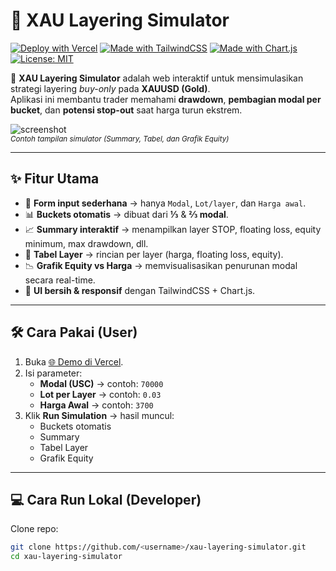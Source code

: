 # 🌟 XAU Layering Simulator

[![Deploy with Vercel](https://img.shields.io/badge/Deploy-Vercel-black?logo=vercel)](https://xau-layering.vercel.app)
[![Made with TailwindCSS](https://img.shields.io/badge/TailwindCSS-38B2AC?logo=tailwind-css&logoColor=white)](https://tailwindcss.com/)
[![Made with Chart.js](https://img.shields.io/badge/Chart.js-FF6384?logo=chartdotjs&logoColor=white)](https://www.chartjs.org/)
[![License: MIT](https://img.shields.io/badge/License-MIT-green.svg)](./LICENSE)

🚀 **XAU Layering Simulator** adalah web interaktif untuk mensimulasikan strategi layering *buy-only* pada **XAUUSD (Gold)**.  
Aplikasi ini membantu trader memahami **drawdown**, **pembagian modal per bucket**, dan **potensi stop-out** saat harga turun ekstrem.

![screenshot](./screenshot.png)  
<sub>*Contoh tampilan simulator (Summary, Tabel, dan Grafik Equity)*</sub>

---

## ✨ Fitur Utama
- 📝 **Form input sederhana** → hanya `Modal`, `Lot/layer`, dan `Harga awal`.
- 📊 **Buckets otomatis** → dibuat dari **⅓** & **⅔ modal**.
- 📈 **Summary interaktif** → menampilkan layer STOP, floating loss, equity minimum, max drawdown, dll.
- 🔢 **Tabel Layer** → rincian per layer (harga, floating loss, equity).
- 📉 **Grafik Equity vs Harga** → memvisualisasikan penurunan modal secara real-time.
- 🎨 **UI bersih & responsif** dengan TailwindCSS + Chart.js.

---

## 🛠️ Cara Pakai (User)
1. Buka [🌐 Demo di Vercel](https://xau-layering.vercel.app).
2. Isi parameter:
   - **Modal (USC)** → contoh: `70000`
   - **Lot per Layer** → contoh: `0.03`
   - **Harga Awal** → contoh: `3700`
3. Klik **Run Simulation** → hasil muncul:
   - Buckets otomatis
   - Summary
   - Tabel Layer
   - Grafik Equity

---

## 💻 Cara Run Lokal (Developer)

Clone repo:
```bash
git clone https://github.com/<username>/xau-layering-simulator.git
cd xau-layering-simulator
